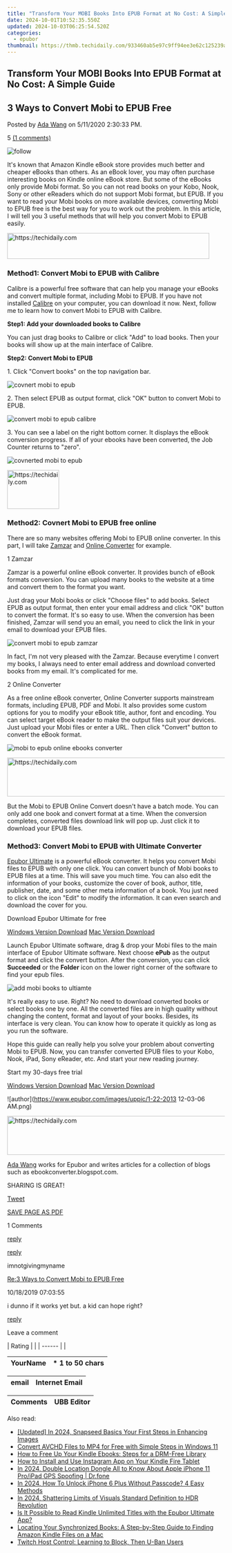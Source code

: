 ```yaml
---
title: "Transform Your MOBI Books Into EPUB Format at No Cost: A Simple Guide"
date: 2024-10-01T10:52:35.550Z
updated: 2024-10-03T06:25:54.520Z
categories:
  - epubor
thumbnail: https://thmb.techidaily.com/933460ab5e97c9ff94ee3e62c125239a5731074d09b9d43607b3861f48a7087e.jpg
---
```


## Transform Your MOBI Books Into EPUB Format at No Cost: A Simple Guide

## 3 Ways to Convert Mobi to EPUB Free

Posted by [Ada Wang](https://plus.google.com/+AdaWang/posts) on 5/11/2020 2:30:33 PM.

5 [(1 comments)](http://www.epubor.com/#comment-area) 

![follow](http://www.epubor.com/images/follow.png)

It's known that Amazon Kindle eBook store provides much better and cheaper eBooks than others. As an eBook lover, you may often purchase interesting books on Kindle online eBook store. But some of the eBooks only provide Mobi format. So you can not read books on your Kobo, Nook, Sony or other eReaders which do not support Mobi format, but EPUB. If you want to read your Mobi books on more available devices, converting Mobi to EPUB free is the best way for you to work out the problem. In this article, I will tell you 3 useful methods that will help you convert Mobi to EPUB easily.

<!-- affiliate ads begin -->
<a href="https://aligracehair.sjv.io/c/5597632/2135360/19272" target="_top" id="2135360">
  <img src="//a.impactradius-go.com/display-ad/19272-2135360" border="0" alt="https://techidaily.com" width="468" height="60"/>
</a>
<img height="0" width="0" src="https://aligracehair.sjv.io/i/5597632/2135360/19272" style="position:absolute;visibility:hidden;" border="0" />
<!-- affiliate ads end -->

### Method1: Convert Mobi to EPUB with Calibre

Calibre is a powerful free software that can help you manage your eBooks and convert multiple format, including Mobi to EPUB. If you have not installed [Calibre](https://calibre-ebook.com/download) on your computer, you can download it now. Next, follow me to learn how to convert Mobi to EPUB with Calibre.

**Step1: Add your downloaded books to Calibre**

You can just drag books to Calibre or click "Add" to load books. Then your books will show up at the main interface of Calibre.

**Step2: Convert Mobi to EPUB**

1\. Click "Convert books" on the top navigation bar.

![covnert mobi to epub](http://www.epubor.com/images/uppic/convert-mobi-to-epub.png)

2\. Then select EPUB as output format, click "OK" button to convert Mobi to EPUB.

![convert mobi to epub calibre](http://www.epubor.com/images/uppic/convert-mobi-to-epub-calibre.jpg)

3\. You can see a label on the right bottom corner. It displays the eBook conversion progress. If all of your ebooks have been converted, the Job Counter returns to "zero".

![covnerted mobi to epub](http://www.epubor.com/images/uppic/converted-mobi-to-epub.png)

<!-- affiliate ads begin -->
<a href="https://review-au.sjv.io/c/5597632/2098701/14409" target="_top" id="2098701">
  <img src="//a.impactradius-go.com/display-ad/14409-2098701" border="0" alt="https://techidaily.com" width="120" height="90"/>
</a>
<img height="0" width="0" src="https://review-au.sjv.io/i/5597632/2098701/14409" style="position:absolute;visibility:hidden;" border="0" />
<!-- affiliate ads end -->

### Method2: Covnert Mobi to EPUB free online

There are so many websites offering Mobi to EPUB online converter. In this part, I will take [Zamzar](http://www.zamzar.com/) and [Online Converter](http://ebook.online-convert.com/convert-to-epub) for example.

1 Zamzar

Zamzar is a powerful online eBook converter. It provides bunch of eBook formats conversion. You can upload many books to the website at a time and convert them to the format you want. 

Just drag your Mobi books or click "Choose files" to add books. Select EPUB as output format, then enter your email address and click "OK" button to convert the format. It's so easy to use. When the conversion has been finished, Zamzar will send you an email, you need to click the link in your email to download your EPUB files.

![convert mobi to epub zamzar](http://www.epubor.com/images/uppic/convert-mobi-to-epub-zamzar.png)

In fact, I'm not very pleased with the Zamzar. Because everytime I convert my books, I always need to enter email address and download converted books from my email. It's complicated for me.

2 Online Converter

As a free online eBook converter, Online Converter supports mainstream formats, including EPUB, PDF and Mobi. It also provides some custom options for you to modify your eBook title, author, font and encoding. You can select target eBook reader to make the output files suit your devices. Just upload your Mobi files or enter a URL. Then click "Convert" button to convert the eBook format. 

![mobi to epub online ebooks converter](http://www.epubor.com/images/uppic/mobi-to-epub-online-ebook-converter.jpg)

<!-- affiliate ads begin -->
<a href="https://aligracehair.sjv.io/c/5597632/1948895/19272" target="_top" id="1948895">
  <img src="//a.impactradius-go.com/display-ad/19272-1948895" border="0" alt="https://techidaily.com" width="728" height="90"/>
</a>
<img height="0" width="0" src="https://aligracehair.sjv.io/i/5597632/1948895/19272" style="position:absolute;visibility:hidden;" border="0" />
<!-- affiliate ads end -->

But the Mobi to EPUB Online Convert doesn't have a batch mode. You can only add one book and convert format at a time. When the conversion completes, converted files download link will pop up. Just click it to download your EPUB files.

### Method3: Convert Mobi to EPUB with Ultimate Converter

[Epubor Ultimate](https://tools.techidaily.com/epubor/ultimate/) is a powerful eBook converter. It helps you convert Mobi files to EPUB with only one click. You can convert bunch of Mobi books to EPUB files at a time. This will save you much time. You can also edit the information of your books, customize the cover of book, author, title, publisher, date, and some other meta information of a book. You just need to click on the icon "Edit" to modify the information. It can even search and download the cover for you.

Download Epubor Ultimate for free

[Windows Version Download](https://tools.techidaily.com/epubor/ultimate/) [Mac Version Download](https://tools.techidaily.com/epubor/ultimate/) 

Launch Epubor Ultimate software, drag & drop your Mobi files to the main interface of Epubor Ultimate software. Next choose **ePub** as the output format and click the convert button. After the conversion, you can click **Succeeded** or the **Folder** icon on the lower right corner of the software to find your epub files. 

![add mobi books to ultiamte](http://www.epubor.com/images/uppic/add-mobi-books-to-ultimate.png)

It's really easy to use. Right? No need to download converted books or select books one by one. All the converted files are in high quality without changing the content, format and layout of your books. Besides, its interface is very clean. You can know how to operate it quickly as long as you run the software. 

Hope this guide can really help you solve your problem about converting Mobi to EPUB. Now, you can transfer converted EPUB files to your Kobo, Nook, iPad, Sony eReader, etc. And start your new reading journey. 

Start my 30-days free trial

[Windows Version Download](https://tools.techidaily.com/epubor/ultimate/) [Mac Version Download](https://tools.techidaily.com/epubor/ultimate/) 

![author](https://www.epubor.com/images/uppic/1-22-2013 12-03-06 AM.png)

<!-- affiliate ads begin -->
<a href="https://unicoeye.pxf.io/c/5597632/2134228/18498" target="_top" id="2134228">
  <img src="//a.impactradius-go.com/display-ad/18498-2134228" border="0" alt="https://techidaily.com" width="728" height="90"/>
</a>
<img height="0" width="0" src="https://unicoeye.pxf.io/i/5597632/2134228/18498" style="position:absolute;visibility:hidden;" border="0" />
<!-- affiliate ads end -->

[Ada Wang](https://plus.google.com/+AdaWang/posts) works for Epubor and writes articles for a collection of blogs such as ebookconverter.blogspot.com.

SHARING IS GREAT!

[Tweet](https://twitter.com/share) 

[SAVE PAGE AS PDF](https://tools.techidaily.com/epubor/products/) 

1 Comments

[reply](https://tools.techidaily.com/epubor/products/) 

[reply](https://tools.techidaily.com/epubor/products/) 

imnotgivingmyname

[Re:3 Ways to Convert Mobi to EPUB Free](https://tools.techidaily.com/epubor/products/)

10/18/2019 07:03:55

i dunno if it works yet but. a kid can hope right?

[reply](https://tools.techidaily.com/epubor/products/) 

Leave a comment

| Rating |  |
| ------ |  |

| YourName | \*  1 to 50 chars |
| -------- | ----------------- |

| email | Internet Email |
| ----- | -------------- |

| Comments | UBB Editor |
| -------- | ---------- |

<ins class="adsbygoogle"
     style="display:block"
     data-ad-format="autorelaxed"
     data-ad-client="ca-pub-7571918770474297"
     data-ad-slot="1223367746"></ins>

<ins class="adsbygoogle"
     style="display:block"
     data-ad-client="ca-pub-7571918770474297"
     data-ad-slot="8358498916"
     data-ad-format="auto"
     data-full-width-responsive="true"></ins>

<span class="atpl-alsoreadstyle">Also read:</span>
<div><ul>
<li><a href="https://fox-glue.techidaily.com/updated-in-2024-snapseed-basics-your-first-steps-in-enhancing-images/"><u>[Updated] In 2024, Snapseed Basics Your First Steps in Enhancing Images</u></a></li>
<li><a href="https://blog-min.techidaily.com/convert-avchd-files-to-mp4-for-free-with-simple-steps-in-windows-11/"><u>Convert AVCHD Files to MP4 for Free with Simple Steps in Windows 11</u></a></li>
<li><a href="https://solve-luxury.techidaily.com/how-to-free-up-your-kindle-ebooks-steps-for-a-drm-free-library/"><u>How to Free Up Your Kindle Ebooks: Steps for a DRM-Free Library</u></a></li>
<li><a href="https://solve-luxury.techidaily.com/how-to-install-and-use-instagram-app-on-your-kindle-fire-tablet/"><u>How to Install and Use Instagram App on Your Kindle Fire Tablet</u></a></li>
<li><a href="https://iphone-location.techidaily.com/in-2024-double-location-dongle-all-to-know-about-apple-iphone-11-proipad-gps-spoofing-drfone-by-drfone-virtual-ios/"><u>In 2024, Double Location Dongle All to Know About Apple iPhone 11 Pro/iPad GPS Spoofing | Dr.fone</u></a></li>
<li><a href="https://ios-unlock.techidaily.com/in-2024-how-to-unlock-iphone-6-plus-without-passcode-4-easy-methods-by-drfone-ios/"><u>In 2024, How To Unlock iPhone 6 Plus Without Passcode? 4 Easy Methods</u></a></li>
<li><a href="https://extra-guidance.techidaily.com/in-2024-shattering-limits-of-visuals-standard-definition-to-hdr-revolution/"><u>In 2024, Shattering Limits of Visuals Standard Definition to HDR Revolution</u></a></li>
<li><a href="https://solve-luxury.techidaily.com/is-it-possible-to-read-kindle-unlimited-titles-with-the-epubor-ultimate-app/"><u>Is It Possible to Read Kindle Unlimited Titles with the Epubor Ultimate App?</u></a></li>
<li><a href="https://solve-luxury.techidaily.com/locating-your-synchronized-books-a-step-by-step-guide-to-finding-amazon-kindle-files-on-a-mac/"><u>Locating Your Synchronized Books: A Step-by-Step Guide to Finding Amazon Kindle Files on a Mac</u></a></li>
<li><a href="https://games-able.techidaily.com/twitch-host-control-learning-to-block-then-u-ban-users/"><u>Twitch Host Control: Learning to Block, Then U-Ban Users</u></a></li>
</ul></div>

